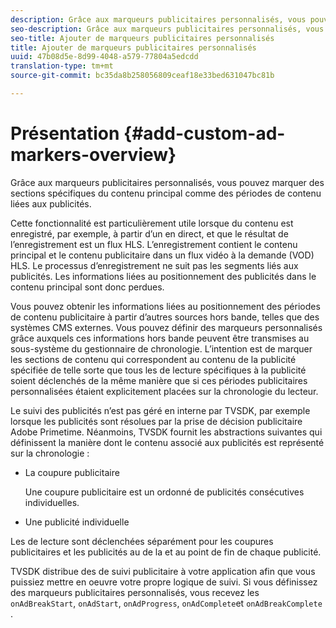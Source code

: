 ```yaml
---
description: Grâce aux marqueurs publicitaires personnalisés, vous pouvez marquer des sections spécifiques du contenu principal comme des périodes de contenu liées aux publicités.
seo-description: Grâce aux marqueurs publicitaires personnalisés, vous pouvez marquer des sections spécifiques du contenu principal comme des périodes de contenu liées aux publicités.
seo-title: Ajouter de marqueurs publicitaires personnalisés
title: Ajouter de marqueurs publicitaires personnalisés
uuid: 47b08d5e-8d99-4048-a579-77804a5edcdd
translation-type: tm+mt
source-git-commit: bc35da8b258056809ceaf18e33bed631047bc81b

---
```



# Présentation {#add-custom-ad-markers-overview}

Grâce aux marqueurs publicitaires personnalisés, vous pouvez marquer des sections spécifiques du contenu principal comme des périodes de contenu liées aux publicités.

Cette fonctionnalité est particulièrement utile lorsque du contenu est enregistré, par exemple, à partir d’un  en direct, et que le résultat de l’enregistrement est un flux HLS. L’enregistrement contient le contenu principal et le contenu publicitaire dans un flux vidéo à la demande (VOD) HLS. Le processus d’enregistrement ne suit pas les segments liés aux publicités. Les informations liées au positionnement des publicités dans le contenu principal sont donc perdues.

Vous pouvez obtenir les informations liées au positionnement des périodes de contenu publicitaire à partir d’autres sources hors bande, telles que des systèmes CMS externes. Vous pouvez définir des marqueurs personnalisés grâce auxquels ces informations hors bande peuvent être transmises au sous-système du gestionnaire de chronologie. L’intention est de marquer les sections de contenu qui correspondent au contenu de la publicité spécifiée de telle sorte que tous les  de lecture spécifiques à la publicité soient déclenchés de la même manière que si ces périodes publicitaires personnalisées étaient explicitement placées sur la chronologie du lecteur.

Le suivi des publicités n’est pas géré en interne par TVSDK, par exemple lorsque les publicités sont résolues par la prise de décision publicitaire Adobe Primetime. Néanmoins, TVSDK fournit les abstractions suivantes qui définissent la manière dont le contenu associé aux publicités est représenté sur la chronologie :

* La coupure publicitaire

   Une coupure publicitaire est un  ordonné de publicités consécutives individuelles.
* Une publicité individuelle

Les  de lecture sont déclenchées séparément pour les coupures publicitaires et les publicités au  de la et au point de fin de chaque publicité.

TVSDK distribue des de suivi publicitaire  à votre application afin que vous puissiez mettre en oeuvre votre propre logique de suivi. Si vous définissez des marqueurs publicitaires personnalisés, vous recevez les  `onAdBreakStart`, `onAdStart`, `onAdProgress`, `onAdComplete`et `onAdBreakComplete` .